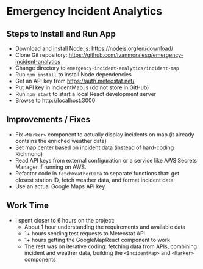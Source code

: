 # Emergency Incident Analytics

## Steps to Install and Run App

- Download and install Node.js: https://nodejs.org/en/download/
- Clone Git repository: https://github.com/ivanmoralesg/emergency-incident-analytics
- Change directory to `emergency-incident-analytics/incident-map`
- Run `npm install` to install Node dependencies
- Get an API key from https://auth.meteostat.net/ 
- Put API key in IncidentMap.js (do not store in GitHub)
- Run `npm start` to start a local React development server
- Browse to http://localhost:3000

## Improvements / Fixes

- Fix `<Marker>` component to actually display incidents on map (it already contains the enriched weather data)
- Set map center based on incident data (instead of hard-coding Richmond)
- Read API keys from external configuration or a service like AWS Secrets Manager if running on AWS.
- Refactor code in `fetchWeatherData` to separate functions that: get closest station ID, fetch weather data, and format incident data
- Use an actual Google Maps API key

## Work Time

- I spent closer to 6 hours on the project:
  - About 1 hour understanding the requirements and available data
  - 1+ hours sending test requests to Meteostat API
  - 1+ hours getting the GoogleMapReact component to work
  - The rest was on iterative coding: fetching data from APIs, combining incident and weather data, building the `<IncidentMap>` and `<Marker>` components

